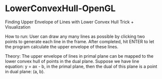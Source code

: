 # LowerConvexHull-OpenGL
Finding Upper Envelope of Lines with Lower Convex Hull Trick + Visualization

How to run:
  User can draw any many lines as possible by clicking two points to generate each line in the frame. After completed, hit ENTER to let the program calculate the upper envelope of these lines.

Theory:
  The upper envelope of lines in primal plane can be mapped to the lower convex hull of points in the dual plane. Suppose we have line equation: y = ax - b, in the primal plane, then the dual of this plane is a point in dual plane: (a, b).
